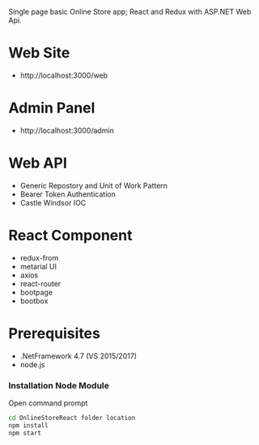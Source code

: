 Single page basic Online Store app; React and Redux with ASP.NET Web Api.

# Web Site
- http://localhost:3000/web

# Admin Panel
- http://localhost:3000/admin

# Web API
- Generic Repostory and Unit of Work Pattern
- Bearer Token Authentication
- Castle Windsor IOC

# React Component
  - redux-from
  - metarial UI
  - axios
  - react-router
  - bootpage
  - bootbox

# Prerequisites
  
  - .NetFramework 4.7 (VS 2015/2017)
  - node.js

### Installation Node Module

Open command prompt

```sh
cd OnlineStoreReact folder location
npm install 
npm start
```
